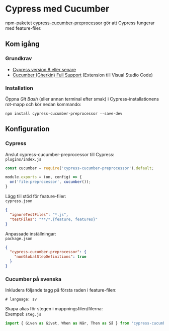# Cypress med Cucumber

npm-paketet [cypress-cucumber-preprocessor](https://www.npmjs.com/package/cypress-cucumber-preprocessor) gör att Cypress fungerar med feature-filer.

## Kom igång

### Grundkrav
* [Cypress version 8 eller senare](https://www.npmjs.com/package/cypress)
* [Cucumber (Gherkin) Full Support](https://marketplace.visualstudio.com/items?itemName=alexkrechik.cucumberautocomplete) (Extension till Visual Studio Code)

### Installation

Öppna *Git Bash* (eller annan terminal efter smak) i Cypress-installationens rot-mapp och kör nedan kommando:

```shell
npm install cypress-cucumber-preprocessor --save-dev
```

## Konfiguration

### Cypress

Anslut cypress-cucumber-preprocessor till Cypress:  
`plugins/index.js`

```javascript
const cucumber = require('cypress-cucumber-preprocessor').default;

module.exports = (on, config) => {
  on('file:preprocessor', cucumber());
}
```

Lägg till stöd för feature-filer:  
`cypress.json`

```json
{
  "ignoreTestFiles": "*.js",
  "testFiles": "**/*.{feature, features}"
}
```
Anpassade inställningar:  
`package.json`

```json
{
  "cypress-cucumber-preprocessor": {
    "nonGlobalStepDefinitions": true
  }
}
```

### Cucumber på svenska

Inkludera följande tagg på första raden i feature-filen:

```gherkin
# language: sv
```

Skapa alias för stegen i mappningsfilen/filerna:  
Exempel: `steg.js`

```javascript
import { Given as Givet, When as När, Then as Så } from 'cypress-cucumber-preprocessor/steps';
```
